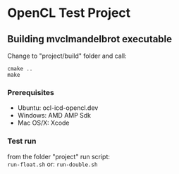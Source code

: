 # OpenCL Test Project

## Building mvclmandelbrot executable
Change to "project/build" folder and call:<br>
```
cmake ..
make
```

### Prerequisites
* Ubuntu: ocl-icd-opencl.dev
* Windows: AMD AMP Sdk
* Mac OS/X: Xcode


### Test run
from the folder "project" run script:<br>
    ```run-float.sh```
or:
    ```run-double.sh```

